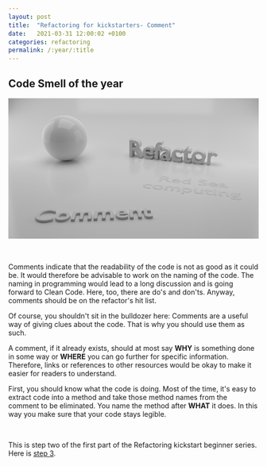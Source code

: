 ```yaml
---
layout: post
title:  "Refactoring for kickstarters- Comment"
date:   2021-03-31 12:00:02 +0100
categories: refactoring
permalink: /:year/:title
---
```


## Code Smell of the year

![Comment](../images/Refactoring/Refactor-comment.png)

<br>

Comments indicate that the readability of the code is not as good as it could be. 
It would therefore be advisable to work on the naming of the code.
The naming in programming would lead to a long discussion and is going forward to Clean Code. Here, too, there are do's and don'ts.
Anyway, comments should be on the refactor's hit list.

Of course, you shouldn't sit in the bulldozer here: Comments are a useful way of giving clues about the code. 
That is why you should use them as such.

A comment, if it already exists, should at most say **WHY** is something done in some way or **WHERE** you can go further for specific information.
Therefore, links or references to other resources would be okay to make it easier for readers to understand.

First, you should know what the code is doing. Most of the time, it's easy to
extract code into a method and take those method names from the comment to be eliminated.
You name the method after **WHAT** it does. In this way you make sure that your code stays legible.

<br>

This is step two of the first part of the Refactoring kickstart beginner series. Here is [step 3](https://redseacomputing.github.io/2021/Refactoring1-3-long-method).